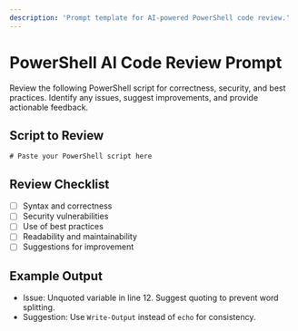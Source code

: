 ```yaml
---
description: 'Prompt template for AI-powered PowerShell code review.'
---
```

# PowerShell AI Code Review Prompt

Review the following PowerShell script for correctness, security, and best practices. Identify any issues, suggest improvements, and provide actionable feedback.

## Script to Review
```
# Paste your PowerShell script here
```

## Review Checklist
- [ ] Syntax and correctness
- [ ] Security vulnerabilities
- [ ] Use of best practices
- [ ] Readability and maintainability
- [ ] Suggestions for improvement

## Example Output
- Issue: Unquoted variable in line 12. Suggest quoting to prevent word splitting.
- Suggestion: Use `Write-Output` instead of `echo` for consistency.
